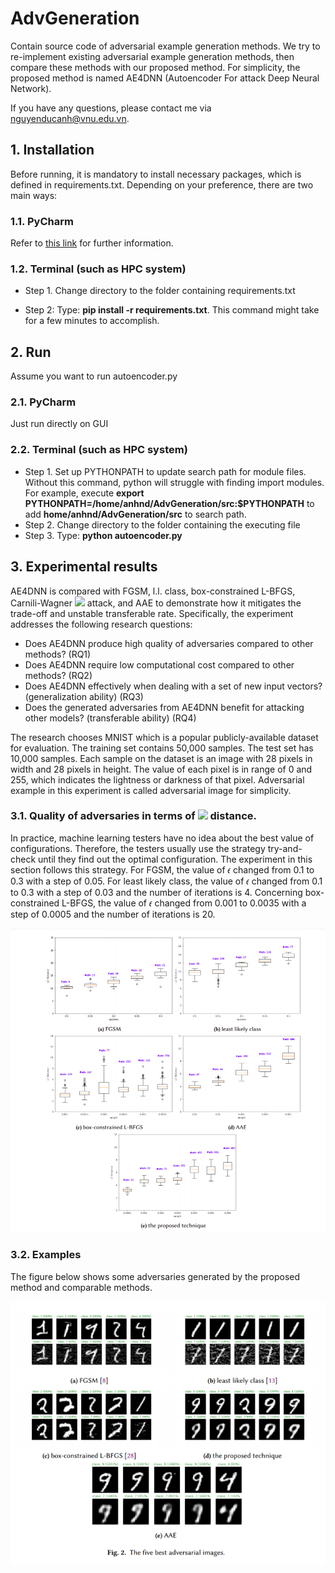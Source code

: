 # AdvGeneration
Contain source code of adversarial example generation methods. We try to re-implement existing adversarial example generation methods, then compare these methods with our proposed method. For simplicity, the proposed method is named AE4DNN (Autoencoder For attack Deep Neural Network).

If you have any questions, please contact me via nguyenducanh@vnu.edu.vn.

## 1. Installation
Before running, it is mandatory to install necessary packages, which is defined in requirements.txt. Depending on your preference, there are two main ways:
### 1.1. PyCharm
Refer to <a href="https://www.jetbrains.com/help/pycharm/managing-dependencies.html"> this link</a> for further information.

### 1.2. Terminal (such as HPC system)

- Step 1. Change directory to the folder containing requirements.txt

- Step 2: Type: **pip install -r requirements.txt**. This command might take for a few minutes to accomplish.

## 2. Run
Assume you want to run autoencoder.py

### 2.1. PyCharm
Just run directly on GUI

### 2.2. Terminal (such as HPC system)
- Step 1. Set up PYTHONPATH to update search path for module files. Without this command, python will struggle with finding import modules. For example, execute **export PYTHONPATH=/home/anhnd/AdvGeneration/src:$PYTHONPATH** to add **home/anhnd/AdvGeneration/src** to search path.
- Step 2. Change directory to the folder containing the executing file
- Step 3. Type: **python autoencoder.py**

## 3. Experimental results
AE4DNN is compared with FGSM, l.l. class, box-constrained L-BFGS,  Carnili-Wagner <img src="https://render.githubusercontent.com/render/math?math=||L||_2"> attack, and AAE to demonstrate how it mitigates the trade-off and unstable transferable rate. Specifically, the experiment addresses the following research questions:

- Does AE4DNN produce high quality of adversaries compared to other methods? (RQ1)
- Does AE4DNN require low computational cost compared to other methods? (RQ2)
- Does AE4DNN effectively when dealing with a set of new input vectors? (generalization ability) (RQ3)
- Does the generated adversaries from AE4DNN benefit for attacking other models? (transferable ability) (RQ4)

The research chooses MNIST which is a popular publicly-available dataset for evaluation. The training set contains 50,000 samples. The test set has 10,000 samples.  Each sample on the dataset is an image with 28 pixels in width and 28 pixels in height. The value of each pixel is in range of 0 and 255, which indicates the lightness or darkness of that pixel. Adversarial example in this experiment is called adversarial image for simplicity.

### 3.1. Quality of adversaries in terms of <img src="https://render.githubusercontent.com/render/math?math=||L||_2"> distance. 
In practice, machine learning testers have no idea about the best value of configurations. Therefore, the testers usually use the strategy try-and-check until they find out the optimal configuration. The experiment in this section follows this strategy. For FGSM, the value of 𝜖 changed from 0.1 to 0.3 with a step of 0.05. For least likely class, the value of 𝜖 changed from 0.1 to 0.3 with a step of 0.03 and the number of iterations is 4. Concerning box-constrained L-BFGS, the value of 𝜖  changed from 0.001 to 0.0035 with a step of 0.0005 and the number of iterations is 20.

![box plots](./images/box_plotsv3.png)

### 3.2. Examples

The figure below shows some adversaries generated by the proposed method and comparable methods.

![image results](./images/best_adv.png)

